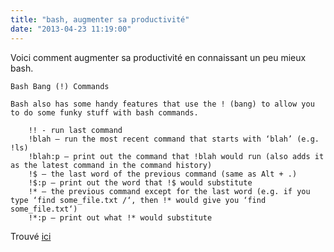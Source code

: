 ```yaml
---
title: "bash, augmenter sa productivité"
date: "2013-04-23 11:19:00"
---
```


Voici comment augmenter sa productivité en connaissant un peu mieux bash.

```
Bash Bang (!) Commands

Bash also has some handy features that use the ! (bang) to allow you to do some funky stuff with bash commands.

    !! - run last command
    !blah – run the most recent command that starts with ‘blah’ (e.g. !ls)
    !blah:p – print out the command that !blah would run (also adds it as the latest command in the command history)
    !$ – the last word of the previous command (same as Alt + .)
    !$:p – print out the word that !$ would substitute
    !* – the previous command except for the last word (e.g. if you type ‘find some_file.txt /‘, then !* would give you ‘find some_file.txt‘)
    !*:p – print out what !* would substitute
```

Trouvé [ici](http://www.skorks.com/2009/09/bash-shortcuts-for-maximum-productivity/)
